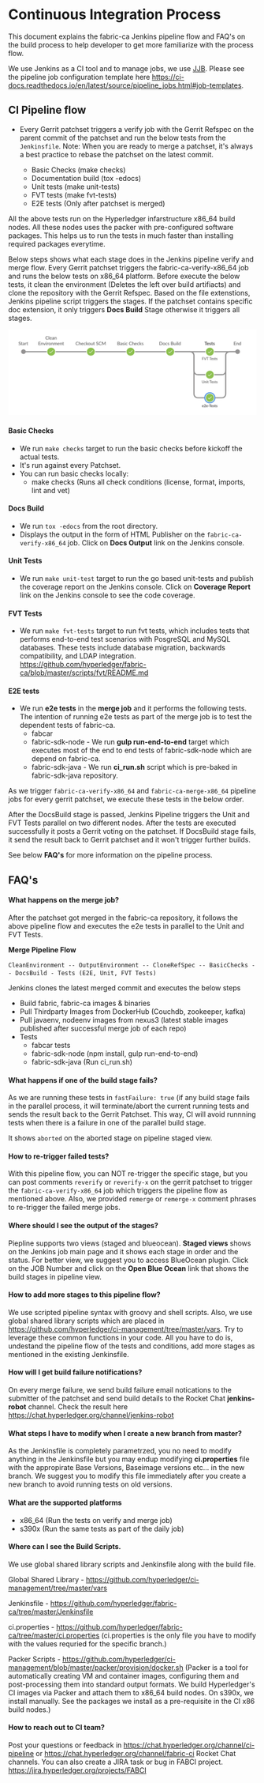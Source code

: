 # Continuous Integration Process

This document explains the fabric-ca Jenkins pipeline flow and FAQ's on the build process
to help developer to get more familiarize with the process flow.

We use Jenkins as a CI tool and to manage jobs, we use [JJB](https://docs.openstack.org/infra/jenkins-job-builder).
Please see the pipeline job configuration template here https://ci-docs.readthedocs.io/en/latest/source/pipeline_jobs.html#job-templates.

## CI Pipeline flow

- Every Gerrit patchset triggers a verify job with the Gerrit Refspec on the parent commit
  of the patchset and run the below tests from the `Jenkinsfile`. Note: When you are ready
  to merge a patchset, it's always a best practice to rebase the patchset on the latest commit.

    - Basic Checks (make checks)
    - Documentation build (tox -edocs)
    - Unit tests (make unit-tests)
    - FVT tests (make fvt-tests)
    - E2E tests (Only after patchset is merged)

All the above tests run on the Hyperledger infarstructure x86_64 build nodes. All these nodes
uses the packer with pre-configured software packages. This helps us to run the tests in much
faster than installing required packages everytime.

Below steps shows what each stage does in the Jenkins pipeline verify and merge flow.
Every Gerrit patchset triggers the fabric-ca-verify-x86_64 job and runs the below tests on
x86_64 platform. Before execute the below tests, it clean the environment (Deletes the left
over build artifiacts) and clone the repository with the Gerrit Refspec. Based on the file
extenstions, Jenkins pipeline script triggers the stages. If the patchset contains specific
doc extension, it only triggers **Docs Build** Stage otherwise it triggers all stages.

![](images/pipeline_flow.png)

#### Basic Checks

- We run `make checks` target to run the basic checks before kickoff the actual tests.
- It's run against every Patchset.
- You can run basic checks locally:
    - make checks (Runs all check conditions (license, format, imports, lint and vet)

#### Docs Build

- We run `tox -edocs` from the root directory.
- Displays the output in the form of HTML Publisher on the `fabric-ca-verify-x86_64` job.
  Click on **Docs Output** link on the Jenkins console.

#### Unit Tests

- We run `make unit-test` target to run the go based unit-tests and publish the coverage
  report on the Jenkins console. Click on **Coverage Report** link on the Jenkins console
  to see the code coverage.

#### FVT Tests

- We run `make fvt-tests` target to run fvt tests, which includes tests that performs end-to-end
  test scenarios with PosgreSQL and MySQL databases. These tests include database migration,
  backwards compatibility, and LDAP integration. https://github.com/hyperledger/fabric-ca/blob/master/scripts/fvt/README.md

#### E2E tests

- We run **e2e tests** in the **merge job** and it performs the following tests. The intention
  of running e2e tests as part of the merge job is to test the dependent tests of fabric-ca.
    - fabcar
    - fabric-sdk-node - We run **gulp run-end-to-end** target which executes most of the end to end
      tests of fabric-sdk-node which are depend on fabric-ca.
    - fabric-sdk-java - We run **ci_run.sh** script which is pre-baked in fabric-sdk-java repository.

As we trigger `fabric-ca-verify-x86_64` and `fabric-ca-merge-x86_64` pipeline jobs for every gerrit patchset,
we execute these tests in the below order.

After the DocsBuild stage is passed, Jenkins Pipeline triggers the Unit and FVT Tests parallel
on two different nodes. After the tests are executed successfully it posts a Gerrit voting
on the patchset. If DocsBuild stage fails, it send the result back to Gerrit patchset and it
won't trigger further builds.

See below **FAQ's** for more information on the pipeline process.

## FAQ's

#### What happens on the merge job?

After the patchset got merged in the fabric-ca repository, it follows the above pipeline flow and
executes the e2e tests in parallel to the Unit and FVT Tests.

**Merge Pipeline Flow**

```
CleanEnvironment -- OutputEnvironment -- CloneRefSpec -- BasicChecks -- DocsBuild - Tests (E2E, Unit, FVT Tests)
```

Jenkins clones the latest merged commit and executes the below steps

- Build fabric, fabric-ca images & binaries
- Pull Thirdparty Images from DockerHub (Couchdb, zookeeper, kafka)
- Pull javaenv, nodeenv images from nexus3 (latest stable images published after successful merge job of each repo)
- Tests
  - fabcar tests
  - fabric-sdk-node (npm install, gulp run-end-to-end)
  - fabric-sdk-java (Run ci_run.sh)

#### What happens if one of the build stage fails?

As we are running these tests in `fastFailure: true` (if any build stage fails in the parallel
process, it will terminate/abort the current running tests and sends the result back to the
Gerrit Patchset. This way, CI will avoid runnning tests when there is a failure in one of the
parallel build stage.

It shows `aborted` on the aborted stage on pipeline staged view.

#### How to re-trigger failed tests?

With this pipeline flow, you can NOT re-trigger the specific stage, but you can post comments
`reverify` or `reverify-x` on the gerrit patchset to trigger the `fabric-ca-verify-x86_64`
job which triggers the pipeline flow as mentioned above. Also, we provided `remerge` or `remerge-x`
comment phrases to re-trigger the failed merge jobs.

#### Where should I see the output of the stages?

Piepline supports two views (staged and blueocean). **Staged views** shows on the Jenkins job main
page and it shows each stage in order and the status. For better view, we suggest you to access
BlueOcean plugin. Click on the JOB Number and click on the **Open Blue Ocean** link that shows
the build stages in pipeline view.

#### How to add more stages to this pipeline flow?

We use scripted pipeline syntax with groovy and shell scripts. Also, we use global shared library
scripts which are placed in https://github.com/hyperledger/ci-management/tree/master/vars.
Try to leverage these common functions in your code. All you have to do is, undestand the pipeline
flow of the tests and conditions, add more stages as mentioned in the existing Jenkinsfile.

#### How will I get build failure notifications?

On every merge failure, we send build failure email notications to the submitter of the patchset
and send build details to the Rocket Chat **jenkins-robot** channel. Check the result here
https://chat.hyperledger.org/channel/jenkins-robot

#### What steps I have to modify when I create a new branch from master?

As the Jenkinsfile is completely parametrzed, you no need to modify anything in the Jenkinsfile
but you may endup modifying **ci.properties** file with the appropirate Base Versions,
Baseimage versions etc... in the new branch. We suggest you to modify this file immediately
after you create a new branch to avoid running tests on old versions.

#### What are the supported platforms

- x86_64 (Run the tests on verify and merge job)
- s390x (Run the same tests as part of the daily job)

#### Where can I see the Build Scripts.

We use global shared library scripts and Jenkinsfile along with the build file.

Global Shared Library - https://github.com/hyperledger/ci-management/tree/master/vars

Jenkinsfile           - https://github.com/hyperledger/fabric-ca/tree/master/Jenkinsfile

ci.properties         - https://github.com/hyperledger/fabric-ca/tree/master/ci.properties
(ci.properties is the only file you have to modify with the values requried for the specific branch.)

Packer Scripts        - https://github.com/hyperledger/ci-management/blob/master/packer/provision/docker.sh
(Packer is a tool for automatically creating VM and container images, configuring them and
post-processing them into standard output formats. We build Hyperledger's CI images via Packer
and attach them to x86_64 build nodes. On s390x, we install manually. See the packages we
install as a pre-requisite in the CI x86 build nodes.)

#### How to reach out to CI team?

Post your questions or feedback in https://chat.hyperledger.org/channel/ci-pipeline or https://chat.hyperledger.org/channel/fabric-ci Rocket Chat channels.
You can also create a JIRA task or bug in FABCI project. https://jira.hyperledger.org/projects/FABCI
